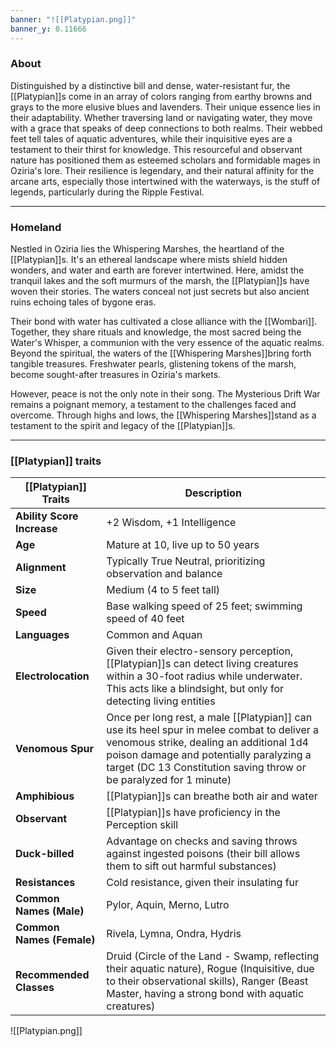 ```yaml
---
banner: "![[Platypian.png]]"
banner_y: 0.11666
---
```

### About

Distinguished by a distinctive bill and dense, water-resistant fur, the [[Platypian]]s come in an array of colors ranging from earthy browns and grays to the more elusive blues and lavenders. Their unique essence lies in their adaptability. Whether traversing land or navigating water, they move with a grace that speaks of deep connections to both realms. Their webbed feet tell tales of aquatic adventures, while their inquisitive eyes are a testament to their thirst for knowledge. This resourceful and observant nature has positioned them as esteemed scholars and formidable mages in Oziria's lore. Their resilience is legendary, and their natural affinity for the arcane arts, especially those intertwined with the waterways, is the stuff of legends, particularly during the Ripple Festival.

-----
### Homeland

Nestled in Oziria lies the Whispering Marshes, the heartland of the [[Platypian]]s. It's an ethereal landscape where mists shield hidden wonders, and water and earth are forever intertwined. Here, amidst the tranquil lakes and the soft murmurs of the marsh, the [[Platypian]]s have woven their stories. The waters conceal not just secrets but also ancient ruins echoing tales of bygone eras.

Their bond with water has cultivated a close alliance with the [[Wombari]]. Together, they share rituals and knowledge, the most sacred being the Water's Whisper, a communion with the very essence of the aquatic realms. Beyond the spiritual, the waters of the [[Whispering Marshes]]bring forth tangible treasures. Freshwater pearls, glistening tokens of the marsh, become sought-after treasures in Oziria's markets.

However, peace is not the only note in their song. The Mysterious Drift War remains a poignant memory, a testament to the challenges faced and overcome. Through highs and lows, the [[Whispering Marshes]]stand as a testament to the spirit and legacy of the [[Platypian]]s.

-----
### [[Platypian]] traits

|**[[Platypian]] Traits**|**Description**|
|---|---|
|**Ability Score Increase**|+2 Wisdom, +1 Intelligence|
|**Age**|Mature at 10, live up to 50 years|
|**Alignment**|Typically True Neutral, prioritizing observation and balance|
|**Size**|Medium (4 to 5 feet tall)|
|**Speed**|Base walking speed of 25 feet; swimming speed of 40 feet|
|**Languages**|Common and Aquan|
|**Electrolocation**|Given their electro-sensory perception, [[Platypian]]s can detect living creatures within a 30-foot radius while underwater. This acts like a blindsight, but only for detecting living entities|
|**Venomous Spur**|Once per long rest, a male [[Platypian]] can use its heel spur in melee combat to deliver a venomous strike, dealing an additional 1d4 poison damage and potentially paralyzing a target (DC 13 Constitution saving throw or be paralyzed for 1 minute)|
|**Amphibious**|[[Platypian]]s can breathe both air and water|
|**Observant**|[[Platypian]]s have proficiency in the Perception skill|
|**Duck-billed**|Advantage on checks and saving throws against ingested poisons (their bill allows them to sift out harmful substances)|
|**Resistances**|Cold resistance, given their insulating fur|
|**Common Names (Male)**|Pylor, Aquin, Merno, Lutro|
|**Common Names (Female)**|Rivela, Lymna, Ondra, Hydris|
|**Recommended Classes**|Druid (Circle of the Land - Swamp, reflecting their aquatic nature), Rogue (Inquisitive, due to their observational skills), Ranger (Beast Master, having a strong bond with aquatic creatures)|

![[Platypian.png]]